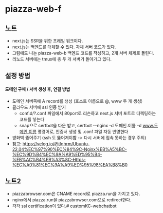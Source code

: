 # piazza-web-f

## 노트
- next.js는 SSR을 위한 프레임 워크이다.
- next.js는 백엔드를 대체할 수 있다. 자체 서버 코드가 있다.
- 그럼에도 나는 piazza-web-b 백엔드 코드를 작성하고, 2개 서버 체제로 돌린다.
- 리노드 서버에는 tmux에 총 두 개 서버가 돌아가고 있다.

## 설정 방법
#### 도메인 구매 / 서버 생성 후, 연결 방법
- 도메인 서버쪽에 A record를 생성 (호스트 이름으로 @, www 두 개 생성)
- 클라우드 서버에 ssl 인증 받기
    - conf.d/?.conf 파일에서 80port로 리슨하고 next.js 서버 포트로 디렉팅하는 코드를 넣는다
    - snap으로 certbot을 다운 받고, certbot --nginx -d 도메인.이름 -d www.도메인.이름 명령어로, 인증서 생성 및 .conf 파일 자동 반영한다
- 방화벽 뚫어주기 (ssh 도 뚫어져야함 -> 다시 서버에 접속 못하는 경우 주의)
- 참고: https://velog.io/@tlqhrm/Ubuntu-22.04%EC%97%90%EC%84%9C-Nginx%EB%A5%BC-%EC%9D%B4%EC%9A%A9%ED%95%B4-%EB%AC%B4%EB%A3%8C-Https-%EC%A0%81%EC%9A%A9%ED%95%98%EA%B8%B0

## 노트2
- piazzabrowser.com은 CNAME record로 piazza.run을 가지고 있다.
- nginx에서 piazza.run을 piazzabrowser.com으로 redirect한다.
- 각각 ssl certification이 있다.# customKC-webchatbot
